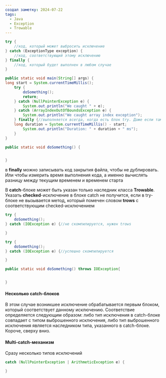 ```yaml
---
создал заметку: 2024-07-22
tags:
  - Java
  - Exception
  - Trowable
---
```

```java
try {
	//код, который может выбросить исключение
} catch (ExceptionType exception) {
	//код, соответствующий этому исключению
} finally {
	//код, который будет выполнен в любом случае
}
```

```java
public static void main(String[] args) {
long start = System.currentTimeMillis();
	try {
		doSomething();
		return;
	} catch (NullPointerException e) {
		System.out.println("We caught " + e);
	} catch (ArrayIndexOutOfBoundsException e) {
		System.out.println("We caught array index exception");
	} finally {//выполняется всегда, когда есть блок try. Даже если там return
	long duration = System.currentTimeMillis() - start;
		System.out.println("Duration: " + duration + " ms");
	}
}

public static void doSomething() {


}
```

в **finally** можно записывать код закрытия файла, чтобы не дублировать. Или чтобы измерить время выполнения кода, а именно вычислять разницу между текущим временем и временем старта

В **catch**-блоке может быть указан только наследник класса **Trowable**.
Указать **checked**-исключение в блоке catch не получится, если в try-блоке не вызывается метод, который помечен словом **trows** с соответствующим checked-исключением

```java
try {
	doSomething();
} catch (IOException e) {//не скомпилируется, нужен trows

}
```

```java
try {
	doSomething();
} catch (IOException e) {//успешно скомпилируется

}

public static void doSomething() throws IOException{


}
```

#### Несколько catch-блоков
В этом случае возникшее исключение обрабатывается первым блоком, который соответствует данному исключению.
Соответствие определяется следующим образом: либо тип исключения в catch-блоке совпадает с типом выброшенного исключения, либо тип выброшенного исключения является наследником типа, указанного в catch-блоке.
Короче, сверху вниз.

#### Multi-catch-механизм
Сразу несколько типов исключений
```java
catch (NullPointerException | ArithmeticException e) {

}
```
